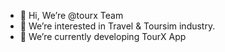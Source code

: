 - 👋 Hi, We’re @tourx Team
- 👀 We’re interested in Travel & Toursim industry.
- 🌱 We’re currently developing TourX App


<!---
tourx/tourx is a ✨ special ✨ repository because its `README.md` (this file) appears on your GitHub profile.
You can click the Preview link to take a look at your changes.
--->
